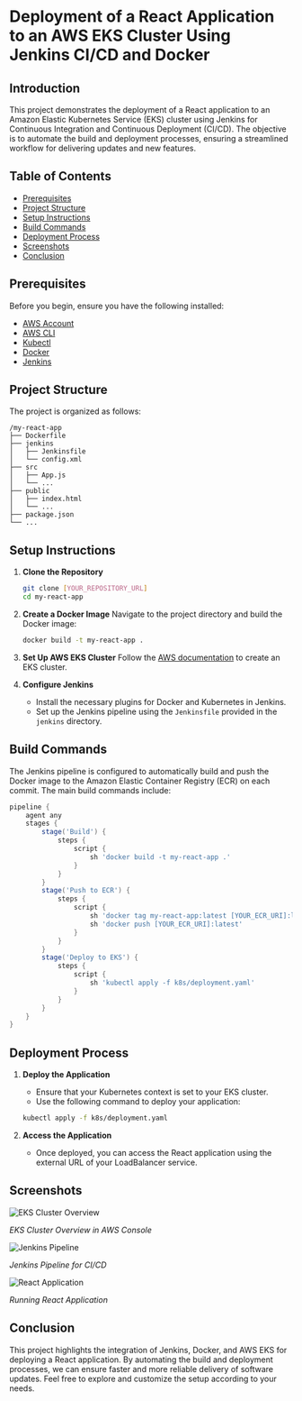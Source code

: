 # Deployment of a React Application to an AWS EKS Cluster Using Jenkins CI/CD and Docker

## Introduction

This project demonstrates the deployment of a React application to an Amazon Elastic Kubernetes Service (EKS) cluster using Jenkins for Continuous Integration and Continuous Deployment (CI/CD). The objective is to automate the build and deployment processes, ensuring a streamlined workflow for delivering updates and new features.

## Table of Contents

- [Prerequisites](#prerequisites)
- [Project Structure](#project-structure)
- [Setup Instructions](#setup-instructions)
- [Build Commands](#build-commands)
- [Deployment Process](#deployment-process)
- [Screenshots](#screenshots)
- [Conclusion](#conclusion)

## Prerequisites

Before you begin, ensure you have the following installed:

- [AWS Account](https://aws.amazon.com/)
- [AWS CLI](https://aws.amazon.com/cli/)
- [Kubectl](https://kubernetes.io/docs/tasks/tools/install-kubectl/)
- [Docker](https://www.docker.com/get-started)
- [Jenkins](https://www.jenkins.io/download/)

## Project Structure

The project is organized as follows:

```
/my-react-app
├── Dockerfile
├── jenkins
│   ├── Jenkinsfile
│   └── config.xml
├── src
│   ├── App.js
│   └── ...
├── public
│   ├── index.html
│   └── ...
├── package.json
└── ...
```

## Setup Instructions

1. **Clone the Repository**
   ```bash
   git clone [YOUR_REPOSITORY_URL]
   cd my-react-app
   ```

2. **Create a Docker Image**
   Navigate to the project directory and build the Docker image:
   ```bash
   docker build -t my-react-app .
   ```

3. **Set Up AWS EKS Cluster**
   Follow the [AWS documentation](https://docs.aws.amazon.com/eks/latest/userguide/getting-started.html) to create an EKS cluster.

4. **Configure Jenkins**
   - Install the necessary plugins for Docker and Kubernetes in Jenkins.
   - Set up the Jenkins pipeline using the `Jenkinsfile` provided in the `jenkins` directory.

## Build Commands

The Jenkins pipeline is configured to automatically build and push the Docker image to the Amazon Elastic Container Registry (ECR) on each commit. The main build commands include:

```groovy
pipeline {
    agent any
    stages {
        stage('Build') {
            steps {
                script {
                    sh 'docker build -t my-react-app .'
                }
            }
        }
        stage('Push to ECR') {
            steps {
                script {
                    sh 'docker tag my-react-app:latest [YOUR_ECR_URI]:latest'
                    sh 'docker push [YOUR_ECR_URI]:latest'
                }
            }
        }
        stage('Deploy to EKS') {
            steps {
                script {
                    sh 'kubectl apply -f k8s/deployment.yaml'
                }
            }
        }
    }
}
```

## Deployment Process

1. **Deploy the Application**
   - Ensure that your Kubernetes context is set to your EKS cluster.
   - Use the following command to deploy your application:
   ```bash
   kubectl apply -f k8s/deployment.yaml
   ```

2. **Access the Application**
   - Once deployed, you can access the React application using the external URL of your LoadBalancer service.

## Screenshots

![EKS Cluster Overview](screenshots/eks-cluster-overview.png)

*EKS Cluster Overview in AWS Console*

![Jenkins Pipeline](screenshots/jenkins-pipeline.png)

*Jenkins Pipeline for CI/CD*

![React Application](screenshots/react-app.png)

*Running React Application*

## Conclusion

This project highlights the integration of Jenkins, Docker, and AWS EKS for deploying a React application. By automating the build and deployment processes, we can ensure faster and more reliable delivery of software updates. Feel free to explore and customize the setup according to your needs.

